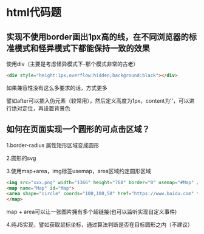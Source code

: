 # html代码题

## 实现不使用border画出1px高的线，在不同浏览器的标准模式和怪异模式下都能保持一致的效果

使用div（主要是考虑怪异模式下-那个模式非常的古老）

```html
<div style="height:1px;overflow:hidden;background:black"></div>
```

如果兼容性没有这么多要求的话，方式更多

譬如after可以插入伪元素（较常用），然后定义高度为1px，content为''，可以进行绝对定位，再设置背景色

## 如何在页面实现一个圆形的可点击区域？

1.border-radius 属性矩形区域变成圆形

2.圆形的svg

3.使用map+area，img标签usemap，area区域约定圆形区域

```html
<img src="xxx.png" width="1366" height="768" border="0" usemap="#Map" />  
<map name="Map" id="Map">  
<area shape="circle" coords="100,100,50" href="https://www.baidu.com" target="_blank" />  
</map>
```

map + area可以让一张图片拥有多个超链接(也可以监听实现自定义事件)

4.纯JS实现，譬如获取鼠标坐标，通过算法判断是否在目标圆形之内（不建议）
